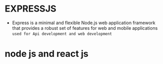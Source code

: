 # EXPRESSJS 
- Express is a minimal and flexible Node.js web application framework that provides a robust set of features for web and mobile applications
` used for Api development and web development  `

# node js and react js 
